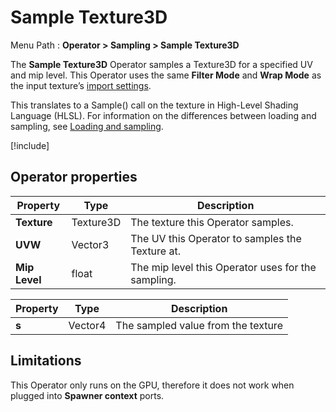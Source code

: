 # Sample Texture3D

Menu Path : **Operator > Sampling > Sample Texture3D** 

The **Sample Texture3D** Operator samples a Texture3D for a specified UV and mip level. This Operator uses the same **Filter Mode** and **Wrap Mode** as the input texture’s [import settings](https://docs.unity3d.com/Manual/class-TextureImporter.html).

This translates to a Sample() call on the texture in High-Level Shading Language (HLSL). For information on the differences between loading and sampling, see [Loading and sampling](#loading-and-sampling).

[!include[](Snippets/Operator-LoadingAndSampling.md)]

## Operator properties

| **Property**  | **Type**  | **Description**                                    |
| ------------- | --------- | -------------------------------------------------- |
| **Texture**   | Texture3D | The texture this Operator samples.                 |
| **UVW**       | Vector3   | The UV this Operator to samples the Texture at.    |
| **Mip Level** | float     | The mip level this Operator uses for the sampling. |

| **Property** | **Type** | **Description**                    |
| ------------ | -------- | ---------------------------------- |
| **s**        | Vector4  | The sampled value from the texture |

## Limitations

This Operator only runs on the GPU, therefore it does not work when plugged into **Spawner context** ports.